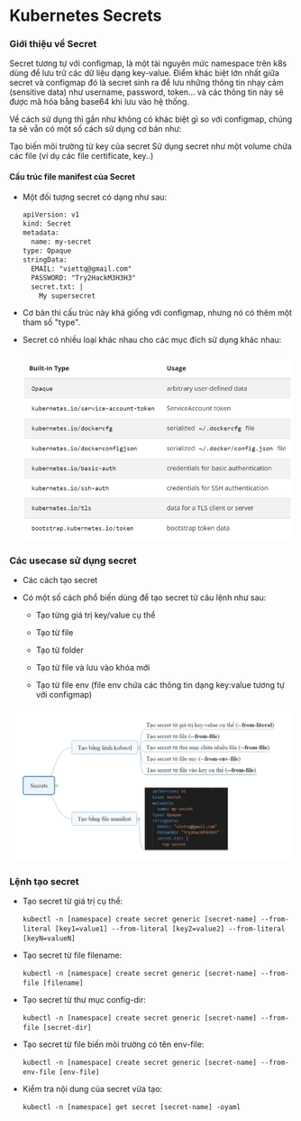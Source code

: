 # Kubernetes Secrets

### Giới thiệu về Secret

Secret tương tự với configmap, là một tài nguyên mức namespace trên k8s dùng để lưu trữ các dữ liệu dạng key-value. Điểm khác biệt lớn nhất giữa secret và configmap đó là secret sinh ra để lưu những thông tin nhạy cảm (sensitive data) như username, password, token... và các thông tin này sẽ được mã hóa bằng base64 khi lưu vào hệ thống.

Về cách sử dụng thì gần như không có khác biệt gì so với configmap, chúng ta sẽ vẫn có một số cách sử dụng cơ bản như:

Tạo biến môi trường từ key của secret
Sử dụng secret như một volume chứa các file (ví dụ các file certificate, key..)

#### Cấu trúc file manifest của Secret

- Một đối tượng secret có dạng như sau:

    ```
    apiVersion: v1
    kind: Secret
    metadata:
      name: my-secret
    type: Opaque
    stringData:
      EMAIL: "viettq@gmail.com"
      PASSWORD: "Try2HackM3H3H3"
      secret.txt: |
        My supersecret

    ```

- Cơ bản thì cấu trúc này khá giống với configmap, nhưng nó có thêm một tham số "type".

- Secret có nhiều loại khác nhau cho các mục đích sử dụng khác nhau:

    <h3 align="center"><img src="../Images/49.png"></h3>

### Các usecase sử dụng secret

- Các cách tạo secret
    
- Có một số cách phổ biến dùng để tạo secret từ câu lệnh như sau:

    - Tạo từng giá trị key/value cụ thể

    - Tạo từ file

    - Tạo từ folder

    - Tạo từ file và lưu vào khóa mới

    - Tạo từ file env (file env chứa các thông tin dạng key:value tương tự với configmap)

<h3 align="center"><img src="../Images/50.png"></h3>


### Lệnh tạo secret

- Tạo secret từ giá trị cụ thể:

    ` kubectl -n [namespace] create secret generic [secret-name] --from-literal [key1=value1] --from-literal [key2=value2] --from-literal [keyN=valueN] `

- Tạo secret từ file filename:

    ` kubectl -n [namespace] create secret generic [secret-name] --from-file [filename] `

- Tạo secret từ thư mục config-dir:

    ` kubectl -n [namespace] create secret generic [secret-name] --from-file [secret-dir] `

- Tạo secret từ file biến môi trường có tên env-file:

    ` kubectl -n [namespace] create secret generic [secret-name] --from-env-file [env-file] `

- Kiểm tra nội dung của secret vừa tạo:

    ` kubectl -n [namespace] get secret [secret-name] -oyaml `